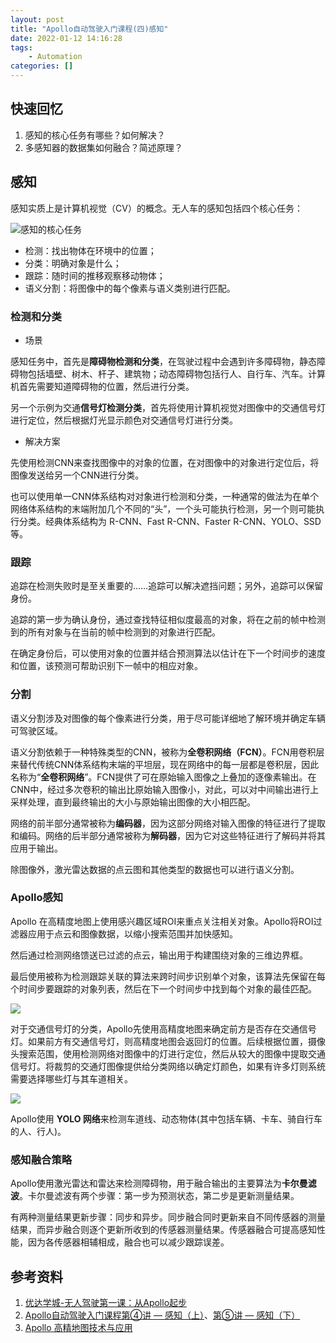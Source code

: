 ```yaml
---
layout: post
title: "Apollo自动驾驶入门课程(四)感知"
date: 2022-01-12 14:16:28
tags:
	- Automation
categories: [] 
---
```


## 快速回忆

1. 感知的核心任务有哪些？如何解决？
1. 多感知器的数据集如何融合？简述原理？

<!--more-->

## 感知

感知实质上是计算机视觉（CV）的概念。无人车的感知包括四个核心任务：

![感知的核心任务](missions.jpg)

- 检测：找出物体在环境中的位置；
- 分类：明确对象是什么；
- 跟踪：随时间的推移观察移动物体；
- 语义分割：将图像中的每个像素与语义类别进行匹配。

### 检测和分类

- 场景

感知任务中，首先是**障碍物检测和分类**，在驾驶过程中会遇到许多障碍物，静态障碍物包括墙壁、树木、杆子、建筑物；动态障碍物包括行人、自行车、汽车。计算机首先需要知道障碍物的位置，然后进行分类。

另一个示例为交通**信号灯检测分类**，首先将使用计算机视觉对图像中的交通信号灯进行定位，然后根据灯光显示颜色对交通信号灯进行分类。

- 解决方案

先使用检测CNN来查找图像中的对象的位置，在对图像中的对象进行定位后，将图像发送给另一个CNN进行分类。

也可以使用单一CNN体系结构对对象进行检测和分类，一种通常的做法为在单个网络体系结构的末端附加几个不同的“头”，一个头可能执行检测，另一个则可能执行分类。经典体系结构为 R-CNN、Fast R-CNN、Faster R-CNN、YOLO、SSD等。

### 跟踪

追踪在检测失败时是至关重要的……追踪可以解决遮挡问题；另外，追踪可以保留身份。

追踪的第一步为确认身份，通过查找特征相似度最高的对象，将在之前的帧中检测到的所有对象与在当前的帧中检测到的对象进行匹配。

在确定身份后，可以使用对象的位置并结合预测算法以估计在下一个时间步的速度和位置，该预测可帮助识别下一帧中的相应对象。

### 分割

语义分割涉及对图像的每个像素进行分类，用于尽可能详细地了解环境并确定车辆可驾驶区域。

语义分割依赖于一种特殊类型的CNN，被称为**全卷积网络（FCN）**。FCN用卷积层来替代传统CNN体系结构末端的平坦层，现在网络中的每一层都是卷积层，因此名称为“**全卷积网络**”。FCN提供了可在原始输入图像之上叠加的逐像素输出。在CNN中，经过多次卷积的输出比原始输入图像小，对此，可以对中间输出进行上采样处理，直到最终输出的大小与原始输出图像的大小相匹配。

网络的前半部分通常被称为**编码器**，因为这部分网络对输入图像的特征进行了提取和编码。网络的后半部分通常被称为**解码器**，因为它对这些特征进行了解码并将其应用于输出。

除图像外，激光雷达数据的点云图和其他类型的数据也可以进行语义分割。

### Apollo感知

Apollo 在高精度地图上使用感兴趣区域ROI来重点关注相关对象。Apollo将ROI过滤器应用于点云和图像数据，以缩小搜索范围并加快感知。

然后通过检测网络馈送已过滤的点云，输出用于构建围绕对象的三维边界框。

最后使用被称为检测跟踪关联的算法来跨时间步识别单个对象，该算法先保留在每个时间步要跟踪的对象列表，然后在下一个时间步中找到每个对象的最佳匹配。

![](roi.jpg)

对于交通信号灯的分类，Apollo先使用高精度地图来确定前方是否存在交通信号灯。如果前方有交通信号灯，则高精度地图会返回灯的位置。后续根据位置，摄像头搜索范围，使用检测网络对图像中的灯进行定位，然后从较大的图像中提取交通信号灯。将裁剪的交通灯图像提供给分类网络以确定灯颜色，如果有许多灯则系统需要选择哪些灯与其车道相关。

![](detection.jpg)

Apollo使用 **YOLO 网络**来检测车道线、动态物体(其中包括车辆、卡车、骑自行车的人、行人)。

### 感知融合策略

Apollo使用激光雷达和雷达来检测障碍物，用于融合输出的主要算法为**卡尔曼滤波**。卡尔曼滤波有两个步骤：第一步为预测状态，第二步是更新测量结果。

有两种测量结果更新步骤：同步和异步。同步融合同时更新来自不同传感器的测量结果，而异步融合则逐个更新所收到的传感器测量结果。传感器融合可提高感知性能，因为各传感器相辅相成，融合也可以减少跟踪误差。

## 参考资料

1. [优达学城-无人驾驶第一课：从Apollo起步](https://apollo.auto/devcenter/coursevideo_cn.html)
2. [Apollo自动驾驶入门课程第④讲 — 感知（上）](https://mp.weixin.qq.com/s?__biz=MzI1NjkxOTMyNQ==&mid=2247485321&idx=1&sn=6644ab23e2a733d3ea25f6c4e6052478&chksm=ea1e15fbdd699ced66598e976910f9e870ac8209cb6c14ba8d184939529be046c4ee65534589&scene=178&cur_album_id=1452705199189327878#rd)、[第⑤讲 — 感知（下）](https://mp.weixin.qq.com/s?__biz=MzI1NjkxOTMyNQ==&mid=2247485341&idx=1&sn=ddbb5805bfc6842f9d05e4cbf9aa43bb&chksm=ea1e15efdd699cf91ca23eb7fbb51b0314dcac3cc54785e237fbe040b1f900fbb6f76596500d&scene=178&cur_album_id=1452705199189327878#rd)
3. [Apollo 高精地图技术与应用](https://mp.weixin.qq.com/s?__biz=MzI1NjkxOTMyNQ==&mid=2247483829&idx=1&sn=e74e3ea5493363ff8bd5995e7bf275ba&scene=21#wechat_redirect)
